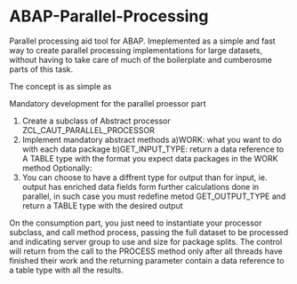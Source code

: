 # ABAP-Parallel-Processing
Parallel processing aid tool for ABAP. Imeplemented as a simple and fast way to create parallel processing implementations for large datasets, without having to take care of much of the boilerplate and cumberosme parts of this task. 

The concept is as simple as

Mandatory development for the parallel proessor part
1) Create a subclass of Abstract processor ZCL_CAUT_PARALLEL_PROCESSOR
2) Implement mandatory abstract methods 
  a)WORK: what you want to do with each data package
  b)GET_INPUT_TYPE: return a data reference to A TABLE type with the format you expect data packages in the WORK method
Optionally:
3) You can choose to have a diffrent type for output than for input, ie. output has enriched data fields form further calculations done in parallel, in such case you must redefine metod GET_OUTPUT_TYPE and return a TABLE type with the desired output

On the consumption part, you just need to instantiate your processor subclass, and call method process, passing the full dataset to be processed and indicating server group to use and size for package splits.
The control will return from the call to the PROCESS method only after all threads have finished their work and the returning parameter contain a data reference to a table type with all the results.
